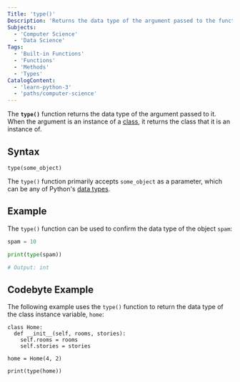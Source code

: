 ```yaml
---
Title: 'type()'
Description: 'Returns the data type of the argument passed to the function.'
Subjects:
  - 'Computer Science'
  - 'Data Science'
Tags:
  - 'Built-in Functions'
  - 'Functions'
  - 'Methods'
  - 'Types'
CatalogContent:
  - 'learn-python-3'
  - 'paths/computer-science'
---
```


The **`type()`** function returns the data type of the argument passed to it. When the argument is an instance of a [class](https://www.codecademy.com/resources/docs/python/classes), it returns the class that it is an instance of.

## Syntax

```pseudo
type(some_object)
```

The `type()` function primarily accepts `some_object` as a parameter, which can be any of Python's [data types](https://www.codecademy.com/resources/docs/python/data-types).

## Example

The `type()` function can be used to confirm the data type of the object `spam`:

```py
spam = 10

print(type(spam))

# Output: int
```

## Codebyte Example

The following example uses the `type()` function to return the data type of the class instance variable, `home`:

```codebyte/python
class Home:
  def __init__(self, rooms, stories):
    self.rooms = rooms
    self.stories = stories

home = Home(4, 2)

print(type(home))
```
